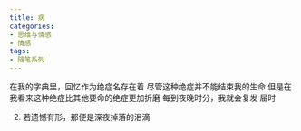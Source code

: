 ```yaml
---
title: 病
categories:
- 思维与情感
- 情感
tags:
- 随笔系列
---
```


在我的字典里，回忆作为绝症名存在着
尽管这种绝症并不能结束我的生命
但是在我看来这种绝症比其他要命的绝症更加折磨
每到夜晚时分，我就会复发
届时

2. 若遗憾有形，那便是深夜掉落的泪滴


